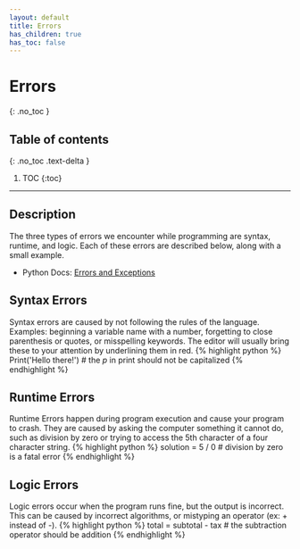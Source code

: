 ```yaml
---
layout: default
title: Errors
has_children: true
has_toc: false
---
```


# Errors
{: .no_toc }
## Table of contents
{: .no_toc .text-delta }

1. TOC
{:toc}

---

## Description
The three types of errors we encounter while programming are syntax, runtime, and logic. Each of these errors are described below, along with a small example.
- Python Docs: [Errors and Exceptions](https://docs.python.org/3/tutorial/errors.html)

## Syntax Errors
Syntax errors are caused by not following the rules of the language. Examples: beginning a variable name with a number, forgetting to close parenthesis or quotes, or misspelling keywords. The editor will usually bring these to your attention by underlining them in red.
{% highlight python %}
Print('Hello there!')       # the *p* in print should not be capitalized
{% endhighlight %}

## Runtime Errors
Runtime Errors happen during program execution and cause your program to crash. They are caused by asking the computer something it cannot do, such as division by zero or trying to access the 5th character of a four character string.
{% highlight python %}
solution = 5 / 0            # division by zero is a fatal error
{% endhighlight %}

## Logic Errors
Logic errors occur when the program runs fine, but the output is incorrect. This can be caused by incorrect algorithms, or mistyping an operator (ex: + instead of -).
{% highlight python %}
total = subtotal - tax      # the subtraction operator should be addition
{% endhighlight %}
